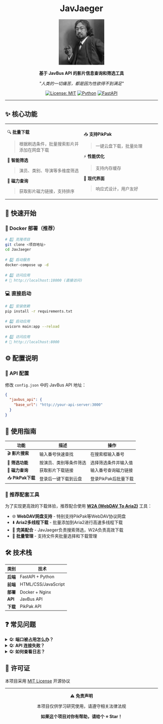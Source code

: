 <div align="center">

# JavJaeger

<img src="static/logo.jpg" alt="JavJaeger Logo" width="150" height="150">

**基于 JavBus API 的影片信息查询和筛选工具**

*"人类的一切痛苦，都是因为性欲得不到满足"*

[![License: MIT](https://img.shields.io/badge/License-MIT-yellow.svg)](https://opensource.org/licenses/MIT)
[![Python](https://img.shields.io/badge/Python-3.11+-blue.svg)](https://www.python.org/)
[![FastAPI](https://img.shields.io/badge/FastAPI-0.95+-green.svg)](https://fastapi.tiangolo.com/)

</div>

---

## ✨ 核心功能

<table>
<tr>
<td width="50%">

🔍 **批量下载**
> 根据刷选条件，批量搜索影片并添加在网盘下载

🎯 **智能筛选** 
> 演员、类别、导演等多维度筛选

🧲 **磁力查询**
> 获取影片磁力链接，支持排序

</td>
<td width="50%">

📥 **支持PikPak**
> 一键云盘下载，批量处理

⚡ **性能优化**
> 支持内存缓存

🎨 **现代界面**
> 响应式设计，用户友好

</td>
</tr>
</table>

## 🚀 快速开始

### 🐳 Docker 部署（推荐）

```bash
# 1️⃣ 克隆项目
git clone <项目地址>
cd JavJaeger

# 2️⃣ 启动服务
docker-compose up -d

# 3️⃣ 访问应用
# 🔗 http://localhost:18000 (直接访问)
```

### 💻 直接启动

```bash
# 1️⃣ 安装依赖
pip install -r requirements.txt

# 2️⃣ 启动应用
uvicorn main:app --reload

# 3️⃣ 访问应用
# 🔗 http://localhost:8000
```

## ⚙️ 配置说明

### 📡 API 配置

修改 `config.json` 中的 JavBus API 地址：

```json
{
  "javbus_api": {
    "base_url": "http://your-api-server:3000"
  }
}
```

## 📖 使用指南

| 功能 | 描述 | 操作 |
|------|------|------|
| 🎬 **影片搜索** | 输入番号快速查找 | 在搜索框输入番号 |
| 🎯 **筛选功能** | 按演员、类别等条件筛选 | 选择筛选条件并输入值 |
| 🧲 **磁力查询** | 获取影片下载链接 | 输入番号查询磁力链接 |
| 📥 **PikPak下载** | 登录后一键下载到云盘 | 登录PikPak后批量下载 |

### 🚀 推荐配套工具

为了实现更高效的下载体验，推荐配合使用 [**W2A (WebDAV To Aria2)**](https://github.com/cnlutong/W2A) 工具：

- 🌐 **WebDAV网盘支持** - 特别支持PikPak等WebDAV协议网盘
- ⬇️ **Aria2多线程下载** - 批量添加到Aria2进行高速多线程下载  
- 🎯 **完美配合** - JavJaeger负责搜索筛选，W2A负责高效下载
- 📁 **批量管理** - 支持文件夹批量选择和下载管理

## 🛠️ 技术栈

<div align="center">

| 类别 | 技术 |
|------|------|
| **后端** | FastAPI + Python |
| **前端** | HTML/CSS/JavaScript |
| **部署** | Docker + Nginx |
| **API** | JavBus API |
| **下载** | PikPak API |

</div>

## ❓ 常见问题

<details>
<summary><strong>Q: 端口被占用怎么办？</strong></summary>

A: 修改 `docker-compose.yml` 中的端口映射：
```yaml
ports:
  - "18000:8000" 
```
</details>

<details>
<summary><strong>Q: API 连接失败？</strong></summary>

A: 检查 `config.json` 中的 API 地址是否正确，确保 JavBus API 服务正常运行
</details>

<details>
<summary><strong>Q: 如何查看日志？</strong></summary>

A: 使用以下命令查看日志：
```bash
docker-compose logs -f javjaeger
```
</details>

## 📄 许可证

本项目采用 [MIT License](LICENSE) 开源协议

---

<div align="center">

⚠️ **免责声明**

本项目仅供学习研究使用，请遵守相关法律法规

**如果这个项目对你有帮助，请给个 ⭐ Star！**

</div>